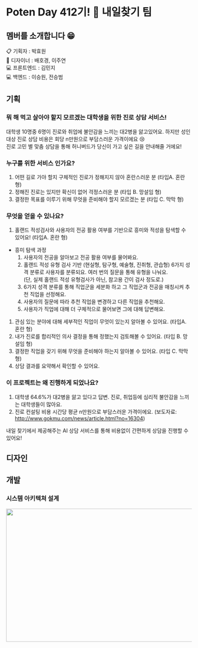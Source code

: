 # Poten Day 412기! 🐤 내일찾기 팀

## 멤버를 소개합니다 😁

:clipboard: 기획자 : 박효원<br>
:art: 디자이너 : 배호경, 이주연<br>
:computer: 프론트엔드 : 김민지<br>
:computer: 백엔드 : 이승원, 전승범<br>


## 기획

### 뭐 해 먹고 살아야 할지 모르겠는 대학생을 위한 진로 상담 서비스!

대학생 10명중 6명이 진로와 취업에 불안감을 느끼는 대2병을 앓고있어요. 하지만 성인대상 진로 상담 비용은 회당 n만원으로 부담스러운 가격이에요 😢<br>
진로 고민 별 맞춤 상담을 통해 허니버드가 당신이 가고 싶은 길을 안내해줄 거에요!



### 누구를 위한 서비스 인가요?

1. 어떤 길로 가야 할지 구체적인 진로가 정해지지 않아 혼란스러운 분 (타입A. 혼란 형)<br>
2. 정해진 진로는 있지만 확신이 없어 걱정스러운 분 (타입 B. 망설임 형)<br>
3. 결정한 목표를 이루기 위해 무엇을 준비해야 할지 모르겠는 분 (타입 C. 막막 형)<br>



### 무엇을 얻을 수 있나요?

1. 홀랜드 적성검사와 사용자의 전공 활용 여부를 기반으로 흥미와 적성을 탐색할 수 있어요! (타입A. 혼란 형)
  - 흥미 탐색 과정
    1. 사용자의 전공을 알아보고 전공 활용 여부를 물어봐요.
    2. 홀랜드 적성 유형 검사 기반 (현실형, 탐구형, 예술형, 진취형, 관습형) 6가지 성격 분류로 사용자를 분류되요. 여러 번의 질문을 통해 유형을 나눠요.<br>
      (단, 실제 홀랜드 적성 유형검사가 아닌, 참고용 간이 검사 정도로.)
    4. 6가지 성격 분류를 통해 직업군을 세분화 하고 그 직업군과 전공을 매칭시켜 추천 직업을 선정해요.
    5. 사용자의 질문에 따라 추천 직업을 변경하고 다른 직업을 추천해요.
    6. 사용자가 직업에 대해 더 구체적으로 물어보면 그에 대해 답변해요.
1. 관심 있는 분야에 대해 세부적인 직업이 무엇이 있는지 알아볼 수 있어요. (타입A. 혼란 형)
2. 내가 진로를 합리적인 의사 결정을 통해 정했는지 검토해볼 수 있어요. (타입 B. 망설임 형)
3. 결정한 직업을 갖기 위해 무엇을 준비해야 하는지 알아볼 수 있어요. (타입 C. 막막 형)
4. 상담 결과를 요약해서 확인할 수 있어요.



### 이 프로젝트는 왜 진행하게 되었나요?

1. 대학생 64.6%가 대2병을 앓고 있다고 답변. 진로, 취업등에 심리적 불안감을 느끼는 대학생들이 많아요.
2. 진로 컨설팅 비용 시간당 평균 n만원으로 부담스러운 가격이에요.
  (보도자료: http://www.gokmu.com/news/article.html?no=16304)

내일 찾기에서 제공해주는 AI 상담 서비스를 통해 비용없이 간편하게 상담을 진행할 수 있어요!




## 디자인






## 개발


### 시스템 아키텍쳐 설계
<img src="https://github.com/user-attachments/assets/1f903a09-3cb9-49fe-8f87-42fd94792ba7" width="600" height="360"/>

